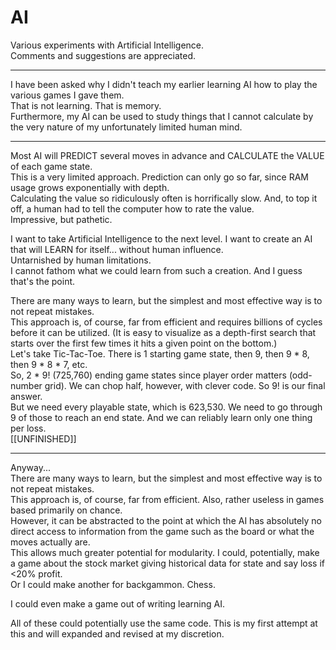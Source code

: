 # AI
Various experiments with Artificial Intelligence.  
Comments and suggestions are appreciated. 

____________________
I have been asked why I didn't teach my earlier learning AI how to play the various games I gave them.  
That is not learning. That is memory.  
Furthermore, my AI can be used to study things that I cannot calculate by the very nature of my unfortunately limited human mind. 

____________________
Most AI will PREDICT several moves in advance and CALCULATE the VALUE of each game state.  
This is a very limited approach. Prediction can only go so far, since RAM usage grows exponentially with depth.  
Calculating the value so ridiculously often is horrifically slow. And, to top it off, a human had to tell the computer how to rate the value.  
Impressive, but pathetic. 

I want to take Artificial Intelligence to the next level. I want to create an AI that will LEARN for itself... without human influence.  
Untarnished by human limitations.  
I cannot fathom what we could learn from such a creation. And I guess that's the point.

There are many ways to learn, but the simplest and most effective way is to not repeat mistakes.  
This approach is, of course, far from efficient and requires billions of cycles before it can be utilized. (It is easy to visualize as a depth-first search that starts over the first few times it hits a given point on the bottom.)  
Let's take Tic-Tac-Toe. There is 1 starting game state, then 9, then 9 * 8, then 9 * 8 * 7, etc.  
So, 2 * 9! (725,760) ending game states since player order matters (odd-number grid). We can chop half, however, with clever code. So 9! is our final answer.  
But we need every playable state, which is 623,530. We need to go through 9 of those to reach an end state. And we can reliably learn only one thing per loss.  
[[UNFINISHED]]

____________________
Anyway...  
There are many ways to learn, but the simplest and most effective way is to not repeat mistakes.  
This approach is, of course, far from efficient. Also, rather useless in games based primarily on chance.  
However, it can be abstracted to the point at which the AI has absolutely no direct access to information from the game such as the board or what the moves actually are.  
This allows much greater potential for modularity. I could, potentially, make a game about the stock market giving historical data for state and say loss if <20% profit.  
Or I could make another for backgammon. Chess.  

I could even make a game out of writing learning AI. 

All of these could potentially use the same code. This is my first attempt at this and will expanded and revised at my discretion. 
